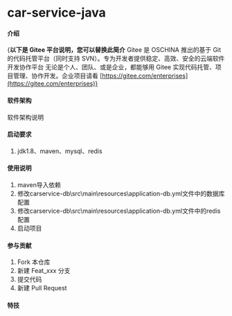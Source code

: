 # car-service-java

#### 介绍

{**以下是 Gitee 平台说明，您可以替换此简介**
Gitee 是 OSCHINA 推出的基于 Git 的代码托管平台（同时支持 SVN）。专为开发者提供稳定、高效、安全的云端软件开发协作平台
无论是个人、团队、或是企业，都能够用 Gitee
实现代码托管、项目管理、协作开发。企业项目请看 [https://gitee.com/enterprises](https://gitee.com/enterprises)}

#### 软件架构

软件架构说明

#### 启动要求

1. jdk1.8、maven、mysql、redis

#### 使用说明

1. maven导入依赖
2. 修改carservice-db\src\main\resources\application-db.yml文件中的数据库配置
3. 修改carservice-db\src\main\resources\application-db.yml文件中的redis配置
4. 启动项目

#### 参与贡献

1. Fork 本仓库
2. 新建 Feat_xxx 分支
3. 提交代码
4. 新建 Pull Request

#### 特技

